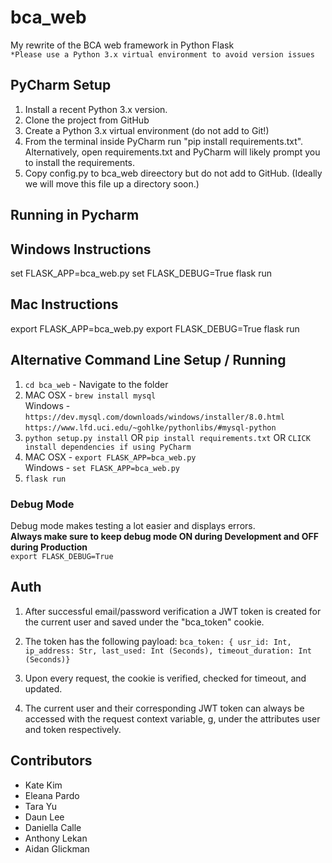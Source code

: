 # bca_web
My rewrite of the BCA web framework in Python Flask \
`*Please use a Python 3.x virtual environment to avoid version issues`

## PyCharm Setup
1) Install a recent Python 3.x version.
2) Clone the project from GitHub
3) Create a Python 3.x virtual environment (do not add to Git!)
4) From the terminal inside PyCharm run "pip install requirements.txt".  Alternatively, open requirements.txt and PyCharm will likely prompt you to install the requirements.
5) Copy config.py to bca_web direectory but do not add to GitHub.  (Ideally we will move this file up a directory soon.)

## Running in Pycharm

## Windows Instructions
set FLASK_APP=bca_web.py
set FLASK_DEBUG=True
flask run

## Mac Instructions
export FLASK_APP=bca_web.py
export FLASK_DEBUG=True
flask run

## Alternative Command Line Setup / Running
1. `cd bca_web` - Navigate to the folder
2. MAC OSX - `brew install mysql` \
   Windows - `https://dev.mysql.com/downloads/windows/installer/8.0.html`
             `https://www.lfd.uci.edu/~gohlke/pythonlibs/#mysql-python`
3. `python setup.py install` OR `pip install requirements.txt` OR `CLICK install dependencies if using PyCharm`
4. MAC OSX - `export FLASK_APP=bca_web.py` \
   Windows - `set FLASK_APP=bca_web.py`
5. `flask run`

### Debug Mode
Debug mode makes testing a lot easier and displays errors.\
**Always make sure to keep debug mode ON during Development and OFF during Production** \
`export FLASK_DEBUG=True`

## Auth
1. After successful email/password verification a JWT token is created for the current user and saved
under the "bca_token" cookie. 
2. The token has the following payload:
    `bca_token: { usr_id: Int, ip_address: Str, last_used: Int (Seconds), timeout_duration: Int (Seconds)}`
  
3. Upon every request, the cookie is verified, checked for timeout, and updated. 
4. The current user and their corresponding JWT token can always be accessed with the request context variable, g, under the attributes user and token respectively. 

## Contributors
* Kate Kim
* Eleana Pardo
* Tara Yu
* Daun Lee
* Daniella Calle
* Anthony Lekan
* Aidan Glickman